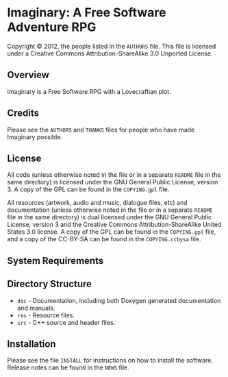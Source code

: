 Imaginary: A Free Software Adventure RPG
======================================================================

Copyright © 2012, the people listed in the `AUTHORS` file.  This file
is licensed under a Creative Commons Attribution-ShareAlike 3.0
Unported License.


Overview
----------------------------------------------------------------------

Imaginary is a Free Software RPG with a Lovecraftian plot.


Credits
----------------------------------------------------------------------

Please see the `AUTHORS` and `THANKS` files for people who have made
Imaginary possible.


License
----------------------------------------------------------------------

All code (unless otherwise noted in the file or in a separate `README`
file in the same directory) is licensed under the GNU General Public
License, version 3.  A copy of the GPL can be found in the
`COPYING.gpl` file.

All resources (artwork, audio and music, dialogue files, etc) and
documentation (unless otherwise noted in the file or in a separate
`README` file in the same directory) is dual licensed under the GNU
General Public License, version 3 and the Creative Commons
Attribution-ShareAlike United States 3.0 license.  A copy of the GPL
can be found in the `COPYING.gpl` file, and a copy of the CC-BY-SA can
be found in the `COPYING.ccbysa` file.

 
System Requirements
----------------------------------------------------------------------


Directory Structure
----------------------------------------------------------------------

  * `doc` - Documentation, including both Doxygen generated
    documentation and manuals.
  * `res` - Resource files.
  * `src` - C++ source and header files.


Installation
----------------------------------------------------------------------

Please see the file `INSTALL` for instructions on how to install the
software.  Release notes can be found in the `NEWS` file.

